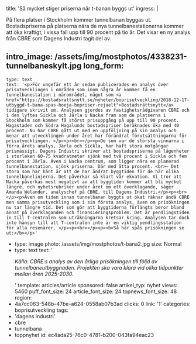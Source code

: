 title: 'Så mycket stiger priserna när t-banan byggs ut'
ingress: |
  <p>På flera platser i Stockholm kommer tunnelbanan byggas ut. Bostadspriserna på platserna nära de nya tunnelbanestationerna kommer att öka kraftigt, i vissa fall upp till 90 procent på tio år. Det visar en ny analys från CBRE som Dagens Industri tagit del av.
  </p>
  
intro_image: /assets/img/mostphotos/4338231-tunnelbaneskylt.jpg
long_form:
  -
    type: text
    text: '<p>​För ungefär ett år sedan publicerades en analys över prisutvecklingen i områden som inom några år kommer få en tunnelbanestation i närområdet, något som <a href="https://bostadsrattsnytt.se/nyheter/boprisutveckling/2018-12-17-utbyggd-t-bana-spas-hoeja-bopriser-rejaelt">Bostadsrättsnytt</a> tidigare skrivit om. Analysen gjordes av fastighetsrådgivaren CBRE och i den lyftes Sickla och Järla i Nacka fram som de platserna i Stockholm som kommer få störst prisuppgång på upp till 90 procent. Hagastaden och Södra Hagalunds bostadspriser beräknades öka med 40 procent. Nu har CBRE gått ut med en uppföljning på sin analys och menar att utvecklingen under året har förändrat förutsättningarna för prisutvecklingen. </p><p><br></p><p>De som var de största vinnarna i förra årets analys, Järla och Sickla, har haft stora motgångar prismässigt. Dagens Industri skriver att bostadspriserna på lägenheter i storleken 60-75 kvadratmeter sjönk med två procent i Sickla och fem procent i Järla. Även i Nacka centrum, som ligger nära en planerad tunnelbanestation, sjönk priserna. Där med åtta procent. <br>– Det stora som har hänt är att de har ändrat byggtiden för de här olika tunnelbanelinjerna. Det påverkar så klart vår ekvation. Vi tror att Nacka påverkas mest negativt av att byggtiden kommer att bli mycket längre, och nyhetsrubriker under året om ett överklagande, säger Amanda Welander, analyschef på CBRE, till Dagens Industri.</p><p><br></p><p>Även om tiden innan tunnelbanan byggts ut ökat räknar ändå CBRE men samma prisutveckling som i sin första analys, även om prisökningen nu tar längre tid. Det som gör att byggtiderna förlängts beror bland annat på överklaganden och finansieringsproblem. Det är pendlingstiden in till T-centralen som uträkningarna kretsar kring. Analysen tar dock inte hänsyn till att T-centralen inte är en viktig pendlingsstation för alla resenärer. </p><p><br></p><p><b>Så här spås prisökningen se ut:</b></p>'
  -
    type: image
    photo: /assets/img/mostphotos/t-bana2.jpg
    size: Normal
  -
    type: text
    text: '<p><i> Källa: CBRE:s analys av den årliga prisökningen till följd av tunnelbaneutbyggnaden. Projekten ska vara klara vid olika tidpunkter mellan åren 2025-2030. </i></p>'
template: articles/article
sponsored: false
artikel_typ: nyhet
views: 5460
puff_font_size: 24
article_font_size: 24
topnews_font_size: 48
region:
  - 4a7cc063-548b-47be-a624-0558ab07b3ad
clicks: 0
link: '1'
categories: boprisutveckling
tags:
  - 'dagens industri'
  - cbre
  - tunnelbana
  - toppnyhet
id: ec4ada25-76c0-4781-b200-043fa94eac23

